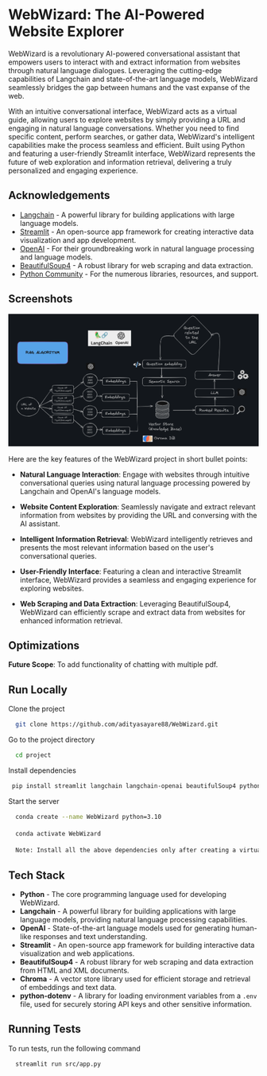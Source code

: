 # WebWizard: The AI-Powered Website Explorer

WebWizard is a revolutionary AI-powered conversational assistant that empowers users to interact with and extract information from websites through natural language dialogues. Leveraging the cutting-edge capabilities of Langchain and state-of-the-art language models, WebWizard seamlessly bridges the gap between humans and the vast expanse of the web.

With an intuitive conversational interface, WebWizard acts as a virtual guide, allowing users to explore websites by simply providing a URL and engaging in natural language conversations. Whether you need to find specific content, perform searches, or gather data, WebWizard's intelligent capabilities make the process seamless and efficient. Built using Python and featuring a user-friendly Streamlit interface, WebWizard represents the future of web exploration and information retrieval, delivering a truly personalized and engaging experience.
## Acknowledgements

- [Langchain](https://python.langchain.com/en/latest/index.html) - A powerful library for building applications with large language models.
- [Streamlit](https://docs.streamlit.io/) - An open-source app framework for creating interactive data visualization and app development.
- [OpenAI](https://platform.openai.com/docs/introduction) - For their groundbreaking work in natural language processing and language models.
- [BeautifulSoup4](https://beautiful-soup-4.readthedocs.io/en/latest/) - A robust library for web scraping and data extraction.
- [Python Community](https://www.python.org/doc/) - For the numerous libraries, resources, and support.
## Screenshots

![RAG Diagram](https://github.com/adityasayare88/WebWizard/blob/ed130e79c5f4a8db0c7961396260f337357155e3/docs/rag%20OG%20upload%20this.png)


Here are the key features of the WebWizard project in short bullet points:

- **Natural Language Interaction**: Engage with websites through intuitive conversational queries using natural language processing powered by Langchain and OpenAI's language models.

- **Website Content Exploration**: Seamlessly navigate and extract relevant information from websites by providing the URL and conversing with the AI assistant.

- **Intelligent Information Retrieval**: WebWizard intelligently retrieves and presents the most relevant information based on the user's conversational queries.

- **User-Friendly Interface**: Featuring a clean and interactive Streamlit interface, WebWizard provides a seamless and engaging experience for exploring websites.

- **Web Scraping and Data Extraction**: Leveraging BeautifulSoup4, WebWizard can efficiently scrape and extract data from websites for enhanced information retrieval.
## Optimizations

**Future Scope**: To add functionality of chatting with multiple pdf.

## Run Locally

Clone the project

```bash
  git clone https://github.com/adityasayare88/WebWizard.git
```

Go to the project directory

```bash
  cd project
```

Install dependencies

```bash
 pip install streamlit langchain langchain-openai beautifulSoup4 python-dotenv chromaDB
```

Start the server

```bash
  conda create --name WebWizard python=3.10

  conda activate WebWizard

  Note: Install all the above dependencies only after creating a virtual environment (By activating conda)
```


## Tech Stack

- **Python** - The core programming language used for developing WebWizard.
- **Langchain** - A powerful library for building applications with large language models, providing natural language processing capabilities.
- **OpenAI** - State-of-the-art language models used for generating human-like responses and text understanding.
- **Streamlit** - An open-source app framework for building interactive data visualization and web applications.
- **BeautifulSoup4** - A robust library for web scraping and data extraction from HTML and XML documents.
- **Chroma** - A vector store library used for efficient storage and retrieval of embeddings and text data.
- **python-dotenv** - A library for loading environment variables from a `.env` file, used for securely storing API keys and other sensitive information.

## Running Tests

To run tests, run the following command

```bash
  streamlit run src/app.py
```

